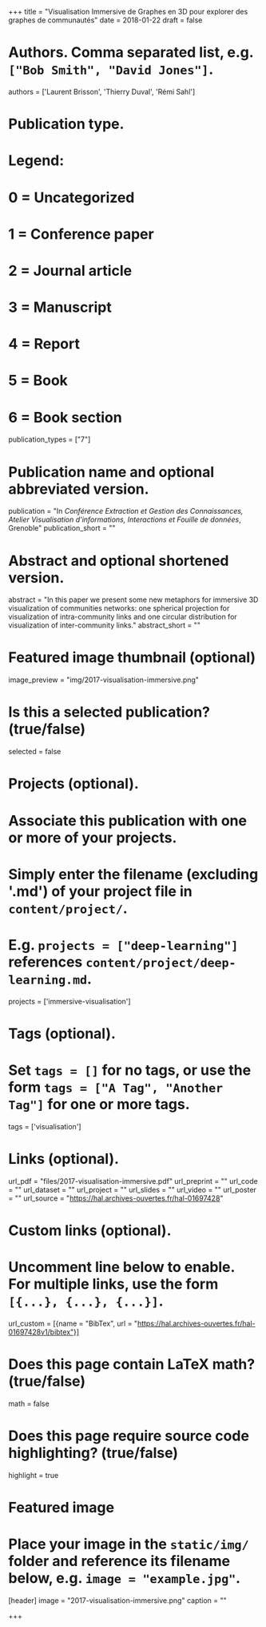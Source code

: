 +++
title = "Visualisation Immersive de Graphes en 3D pour explorer des graphes de communautés"
date = 2018-01-22
draft = false

# Authors. Comma separated list, e.g. `["Bob Smith", "David Jones"]`.
authors = ['Laurent Brisson', 'Thierry Duval', 'Rémi Sahl']

# Publication type.
# Legend:
# 0 = Uncategorized
# 1 = Conference paper
# 2 = Journal article
# 3 = Manuscript
# 4 = Report
# 5 = Book
# 6 = Book section
publication_types = ["7"]

# Publication name and optional abbreviated version.
publication = "In *Conférence Extraction et Gestion des Connaissances, Atelier Visualisation d'informations, Interactions et Fouille de données*, Grenoble"
publication_short = ""

# Abstract and optional shortened version.
abstract = "In this paper we present some new metaphors for immersive 3D visualization of communities networks: one spherical projection for visualization of intra-community links and one circular distribution for visualization of inter-community links."
abstract_short = ""

# Featured image thumbnail (optional)
image_preview = "img/2017-visualisation-immersive.png"

# Is this a selected publication? (true/false)
selected = false

# Projects (optional).
#   Associate this publication with one or more of your projects.
#   Simply enter the filename (excluding '.md') of your project file in `content/project/`.
#   E.g. `projects = ["deep-learning"]` references `content/project/deep-learning.md`.
projects = ['immersive-visualisation']

# Tags (optional).
#   Set `tags = []` for no tags, or use the form `tags = ["A Tag", "Another Tag"]` for one or more tags.
tags = ['visualisation']

# Links (optional).
url_pdf = "files/2017-visualisation-immersive.pdf"
url_preprint = ""
url_code = ""
url_dataset = ""
url_project = ""
url_slides = ""
url_video = ""
url_poster = ""
url_source = "https://hal.archives-ouvertes.fr/hal-01697428"

# Custom links (optional).
#   Uncomment line below to enable. For multiple links, use the form `[{...}, {...}, {...}]`.
url_custom = [{name = "BibTex", url = "https://hal.archives-ouvertes.fr/hal-01697428v1/bibtex"}]

# Does this page contain LaTeX math? (true/false)
math = false

# Does this page require source code highlighting? (true/false)
highlight = true

# Featured image
# Place your image in the `static/img/` folder and reference its filename below, e.g. `image = "example.jpg"`.
[header]
image = "2017-visualisation-immersive.png"
caption = ""

+++
